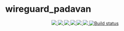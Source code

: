 # wireguard_padavan
<p align="center">
<a href="https://github.com/lmq8267/wireguard_padavan/releases"><img src="https://img.shields.io/github/downloads/lmq8267/wireguard_padavan/total">
<a href="https://github.com/lmq8267/wireguard_padavan/graphs/contributors"><img src="https://img.shields.io/github/contributors-anon/lmq8267/wireguard_padavan">
<a href="https://github.com/lmq8267/wireguard_padavan/releases/"><img src="https://img.shields.io/github/release/lmq8267/wireguard_padavan">
<a href="https://github.com/lmq8267/wireguard_padavan/issues"><img src="https://img.shields.io/github/issues-raw/lmq8267/wireguard_padavan">
<a href="https://github.com/lmq8267/wireguard_padavan/discussions"><img src="https://img.shields.io/github/discussions/lmq8267/wireguard_padavan">
<a href="GitHub repo size"><img src="https://img.shields.io/github/repo-size/lmq8267/wireguard_padavan?color=red&style=flat-square">
<a href="https://github.com/lmq8267/wireguard_padavan/actions?query=workflow%3ABuild"><img src="https://img.shields.io/github/actions/workflow/status/lmq8267/wireguard_padavan/build.yml?branch=main" alt="Build status">
</p>
